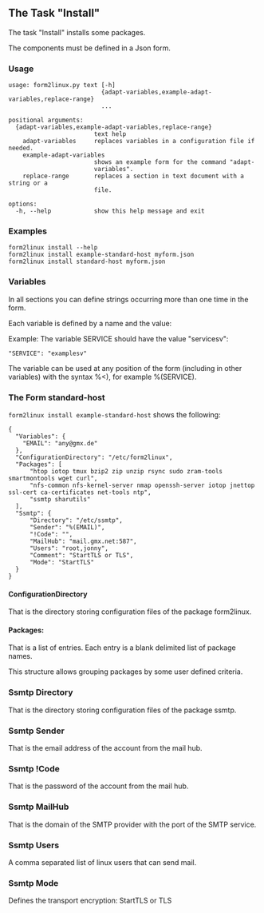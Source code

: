 ## The Task "Install"

The task "Install" installs some packages.

The components must be defined in a Json form.

### Usage
```
usage: form2linux.py text [-h]
                          {adapt-variables,example-adapt-variables,replace-range}
                          ...

positional arguments:
  {adapt-variables,example-adapt-variables,replace-range}
                        text help
    adapt-variables     replaces variables in a configuration file if needed.
    example-adapt-variables
                        shows an example form for the command "adapt-
                        variables".
    replace-range       replaces a section in text document with a string or a
                        file.

options:
  -h, --help            show this help message and exit
```

### Examples
```
form2linux install --help
form2linux install example-standard-host myform.json
form2linux install standard-host myform.json
```

### Variables
In all sections you can define strings occurring more than one time in the form.

Each variable is defined by a name and the value:

Example: The variable SERVICE should have the value "servicesv":

```
"SERVICE": "examplesv"
```
The variable can be used at any position of the form (including in other variables) 
with the syntax %&lt;<name>), for example %(SERVICE).


### The Form standard-host
<code>form2linux install example-standard-host</code> shows the following:
```
{
  "Variables": {
    "EMAIL": "any@gmx.de"
  },
  "ConfigurationDirectory": "/etc/form2linux",
  "Packages": [
      "htop iotop tmux bzip2 zip unzip rsync sudo zram-tools smartmontools wget curl",
      "nfs-common nfs-kernel-server nmap openssh-server iotop jnettop ssl-cert ca-certificates net-tools ntp",
      "ssmtp sharutils"
  ],
  "Ssmtp": {
      "Directory": "/etc/ssmtp",
      "Sender": "%(EMAIL)",
      "!Code": "",
      "MailHub": "mail.gmx.net:587",
      "Users": "root,jonny",
      "Comment": "StartTLS or TLS",
      "Mode": "StartTLS"
  }
}
```

#### ConfigurationDirectory
That is the directory storing configuration files of the package form2linux.

#### Packages:
That is a list of entries. Each entry is a blank delimited list of package names.

This structure allows grouping packages by some user defined criteria.

### Ssmtp Directory
That is the directory storing configuration files of the package ssmtp.

### Ssmtp Sender
That is the email address of the account from the mail hub.

### Ssmtp !Code
That is the password of the account from the mail hub.

### Ssmtp MailHub
That is the domain of the SMTP provider with the port of the SMTP service.

### Ssmtp Users
A comma separated list of linux users that can send mail.

### Ssmtp Mode
Defines the transport encryption: StartTLS or TLS

